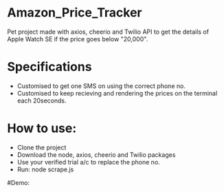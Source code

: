 # Amazon_Price_Tracker
Pet project made with axios, cheerio and Twilio API to get the details of Apple Watch SE if the price goes below "20,000".

# Specifications
- Customised to get one SMS on using the correct phone no.
- Customised to keep recieving and rendering the prices on the terminal each 20seconds.

# How to use:
- Clone the project
- Download the node, axios, cheerio and Twilio packages
- Use your verified trial a/c to replace the phone no.
- Run: node scrape.js

#Demo:
